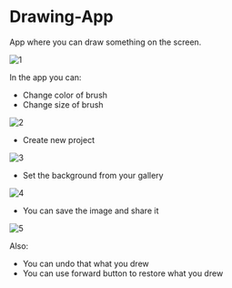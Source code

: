 # Drawing-App
App where you can draw something on the screen.

![1](https://user-images.githubusercontent.com/65039984/139664745-3375a27e-53b8-454c-ae9f-e493e2d64c87.png)

In the app you can:
- Change color of brush
- Change size of brush

![2](https://user-images.githubusercontent.com/65039984/139664847-b6847721-a5e6-4006-928c-e5a91e061843.png)

- Create new project

![3](https://user-images.githubusercontent.com/65039984/139664952-db500cb9-6dce-48a2-9e4f-ca3f6149b532.png)

- Set the background from your gallery

![4](https://user-images.githubusercontent.com/65039984/139664972-6f21651c-13e6-4039-840d-4ce5b008febf.png)

- You can save the image and share it

![5](https://user-images.githubusercontent.com/65039984/139665013-16cefb8e-5975-4468-8cb5-16b24aae118f.png)

Also:
- You can undo that what you drew
- You can use forward button to restore what you drew


